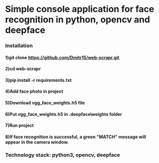 # Simple console application for face recognition in python, opencv and deepface

### Installation
#### 1)git clone https://github.com/Dmitr15/web-scrapr.git
#### 2)cd web-scrapr
#### 3)pip install -r requirements.txt
#### 4)Add face photo in project
#### 5)Download vgg_face_weights.h5 file
#### 6)Put vgg_face_weights.h5 in \.deepface\weights folder
#### 7)Run project
#### 8)If face recognition is successful, a green "MATCH" message will appear in the camera window.


### Technology stack: python3, opencv, deepface
